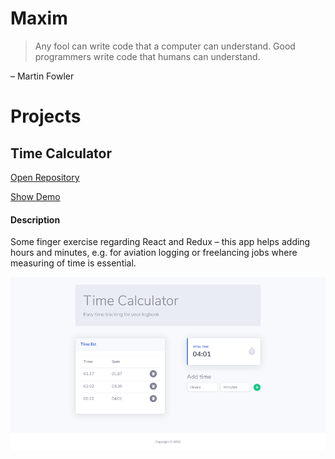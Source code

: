 # Maxim

> Any fool can write code that a computer can understand.
> Good programmers write code that humans can understand.

&ndash; Martin Fowler

# Projects

## Time Calculator

[Open Repository](https://github.com/bjoernffm/time-calculator)

[Show Demo](/time-calculator)

#### Description

Some finger exercise regarding React and Redux &ndash; this app helps adding hours and minutes, e.g. for aviation logging or freelancing jobs where measuring of time is essential.

![Time Calculator](/assets/images/time-calculator.png)